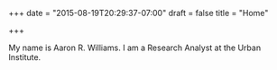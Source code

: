 +++
date = "2015-08-19T20:29:37-07:00"
draft = false
title = "Home"

+++

My name is Aaron R. Williams. I am a Research Analyst at the Urban Institute. 


